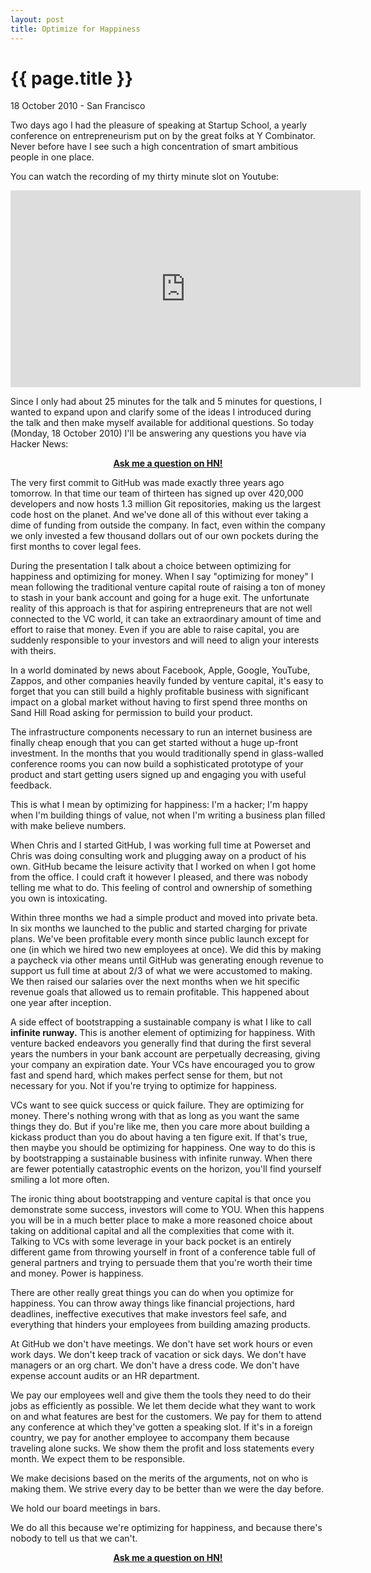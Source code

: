 ```yaml
---
layout: post
title: Optimize for Happiness
---
```


{{ page.title }}
================

<p class="meta">18 October 2010 - San Francisco</p>

Two days ago I had the pleasure of speaking at Startup School, a yearly conference on entrepreneurism put on by the great folks at Y Combinator. Never before have I see such a high concentration of smart ambitious people in one place.

You can watch the recording of my thirty minute slot on Youtube:

<center><iframe width="560" height="315" src="https://www.youtube.com/embed/T4VtBcmbbSs" frameborder="0" allowfullscreen></iframe></center>

Since I only had about 25 minutes for the talk and 5 minutes for questions, I wanted to expand upon and clarify some of the ideas I introduced during the talk and then make myself available for additional questions. So today (Monday, 18 October 2010) I'll be answering any questions you have via Hacker News:

<center><b><a href="http://news.ycombinator.com/item?id=1804443">Ask me a question on HN!</a></b></center>

The very first commit to GitHub was made exactly three years ago tomorrow. In that time our team of thirteen has signed up over 420,000 developers and now hosts 1.3 million Git repositories, making us the largest code host on the planet. And we've done all of this without ever taking a dime of funding from outside the company. In fact, even within the company we only invested a few thousand dollars out of our own pockets during the first months to cover legal fees.

During the presentation I talk about a choice between optimizing for happiness and optimizing for money. When I say "optimizing for money" I mean following the traditional venture capital route of raising a ton of money to stash in your bank account and going for a huge exit. The unfortunate reality of this approach is that for aspiring entrepreneurs that are not well connected to the VC world, it can take an extraordinary amount of time and effort to raise that money. Even if you are able to raise capital, you are suddenly responsible to your investors and will need to align your interests with theirs.

In a world dominated by news about Facebook, Apple, Google, YouTube, Zappos, and other companies heavily funded by venture capital, it's easy to forget that you can still build a highly profitable business with significant impact on a global market without having to first spend three months on Sand Hill Road asking for permission to build your product.

The infrastructure components necessary to run an internet business are finally cheap enough that you can get started without a huge up-front investment. In the months that you would traditionally spend in glass-walled conference rooms you can now build a sophisticated prototype of your product and start getting users signed up and engaging you with useful feedback.

This is what I mean by optimizing for happiness: I'm a hacker; I'm happy when I'm building things of value, not when I'm writing a business plan filled with make believe numbers.

When Chris and I started GitHub, I was working full time at Powerset and Chris was doing consulting work and plugging away on a product of his own. GitHub became the leisure activity that I worked on when I got home from the office. I could craft it however I pleased, and there was nobody telling me what to do. This feeling of control and ownership of something you own is intoxicating.

Within three months we had a simple product and moved into private beta. In six months we launched to the public and started charging for private plans. We've been profitable every month since public launch except for one (in which we hired two new employees at once). We did this by making a paycheck via other means until GitHub was generating enough revenue to support us full time at about 2/3 of what we were accustomed to making. We then raised our salaries over the next months when we hit specific revenue goals that allowed us to remain profitable. This happened about one year after inception.

A side effect of bootstrapping a sustainable company is what I like to call <b>infinite runway.</b> This is another element of optimizing for happiness. With venture backed endeavors you generally find that during the first several years the numbers in your bank account are perpetually decreasing, giving your company an expiration date. Your VCs have encouraged you to grow fast and spend hard, which makes perfect sense for them, but not necessary for you. Not if you're trying to optimize for happiness.

VCs want to see quick success or quick failure. They are optimizing for money. There's nothing wrong with that as long as you want the same things they do. But if you're like me, then you care more about building a kickass product than you do about having a ten figure exit. If that's true, then maybe you should be optimizing for happiness. One way to do this is by bootstrapping a sustainable business with infinite runway. When there are fewer potentially catastrophic events on the horizon, you'll find yourself smiling a lot more often.

The ironic thing about bootstrapping and venture capital is that once you demonstrate some success, investors will come to YOU. When this happens you will be in a much better place to make a more reasoned choice about taking on additional capital and all the complexities that come with it. Talking to VCs with some leverage in your back pocket is an entirely different game from throwing yourself in front of a conference table full of general partners and trying to persuade them that you're worth their time and money. Power is happiness.

There are other really great things you can do when you optimize for happiness. You can throw away things like financial projections, hard deadlines, ineffective executives that make investors feel safe, and everything that hinders your employees from building amazing products.

At GitHub we don't have meetings. We don't have set work hours or even work days. We don't keep track of vacation or sick days. We don't have managers or an org chart. We don't have a dress code. We don't have expense account audits or an HR department.

We pay our employees well and give them the tools they need to do their jobs as efficiently as possible. We let them decide what they want to work on and what features are best for the customers. We pay for them to attend any conference at which they've gotten a speaking slot. If it's in a foreign country, we pay for another employee to accompany them because traveling alone sucks. We show them the profit and loss statements every month. We expect them to be responsible.

We make decisions based on the merits of the arguments, not on who is making them. We strive every day to be better than we were the day before.

We hold our board meetings in bars.

We do all this because we're optimizing for happiness, and because there's nobody to tell us that we can't.

<center><b><a href="http://news.ycombinator.com/item?id=1804443">Ask me a question on HN!</a></b></center>
